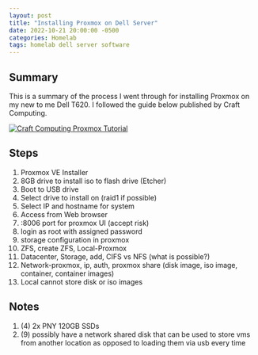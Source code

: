 ```yaml
---
layout: post
title: "Installing Proxmox on Dell Server"
date: 2022-10-21 20:00:00 -0500
categories: Homelab
tags: homelab dell server software
---
```


## Summary

This is a summary of the process I went through for installing Proxmox on my new to me Dell T620. I followed the guide below published by Craft Computing.

[![Craft Computing Proxmox Tutorial](https://img.youtube.com/vi/azORbxrItOo/0.jpg)](https://www.youtube.com/watch?v=azORbxrItOo "Craft Computing")

## Steps

1. Proxmox VE Installer
2. 8GB drive to install iso to flash drive (Etcher)
3. Boot to USB drive
4. Select drive to install on (raid1 if possible)
5. Select IP and hostname for system
6. Access from Web browser
7. :8006 port for proxmox UI (accept risk)
8. login as root with assigned password
9. storage configuration in proxmox
10. ZFS, create ZFS, Local-Proxmox
11. Datacenter, Storage, add, CIFS vs NFS (what is possible?)
12. Network-proxmox, ip, auth, proxmox share (disk image, iso image, container, container images)
13. Local cannot store disk or iso images

## Notes

1. (4) 2x PNY 120GB SSDs
2. (9) possibly have a network shared disk that can be used to store vms from another location as opposed to loading them via usb every time
